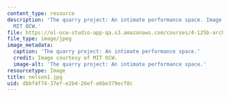 ```yaml
---
content_type: resource
description: 'The quarry project: An intimate performance space. Image courtesy of
  MIT OCW.'
file: https://ol-ocw-studio-app-qa.s3.amazonaws.com/courses/4-125b-architecture-studio-building-in-landscapes-fall-2005/dbbf4f7437efe2b426efe6be379ecf8c_nelson1.jpg
file_type: image/jpeg
image_metadata:
  caption: 'The quarry project: An intimate performance space.'
  credit: Image courtesy of MIT OCW.
  image-alt: 'The quarry project: An intimate performance space.'
resourcetype: Image
title: nelson1.jpg
uid: dbbf4f74-37ef-e2b4-26ef-e6be379ecf8c
---
```


